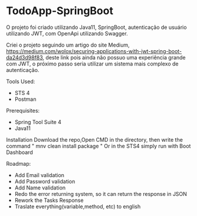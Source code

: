 # TodoApp-SpringBoot
O projeto foi criado utilizando Java11, SpringBoot, autenticação de usuário utilizando JWT, com OpenApi utilizando Swagger.

Criei o projeto seguindo um artigo do site Medium, https://medium.com/wolox/securing-applications-with-jwt-spring-boot-da24d3d98f83, deste link pois ainda não possuo uma experiência grande com JWT, o próximo passo seria utilizar um sistema mais complexo de autenticação.

Tools Used:
* STS 4
* Postman

Prerequisites:
* Spring Tool Suite 4
*  Java11

Installation
  Download the repo,Open CMD in the directory, then write the command " mnv clean install package "
  Or in the STS4 simply run with Boot Dashboard

Roadmap:
* Add Email validation
* Add Password validation
* Add Name validation
* Redo the error returning system, so it can return the response in JSON
* Rework the Tasks Response
* Traslate everything(variable,method, etc) to english
